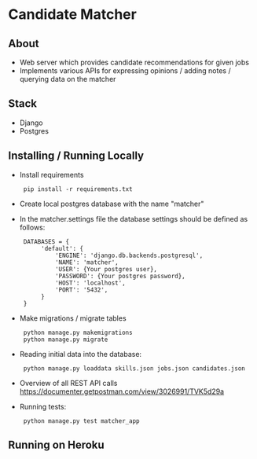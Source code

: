 # Candidate Matcher

## About 
* Web server which provides candidate recommendations for given jobs
* Implements various APIs for expressing opinions / adding notes / querying data on the matcher

## Stack
* Django
* Postgres

## Installing / Running Locally
* Install requirements
 
       pip install -r requirements.txt
       
* Create local postgres database with the name "matcher"
   
* In the matcher.settings file the database settings should be defined as follows:
       
       DATABASES = {
            'default': {
                'ENGINE': 'django.db.backends.postgresql',
                'NAME': 'matcher',
                'USER': {Your postgres user},
                'PASSWORD': {Your postgres password},
                'HOST': 'localhost',
                'PORT': '5432',
            }
       }
    

* Make migrations / migrate tables
       
       python manage.py makemigrations
       python manage.py migrate

* Reading initial data into the database:
        
       python manage.py loaddata skills.json jobs.json candidates.json

* Overview of all REST API calls 
    https://documenter.getpostman.com/view/3026991/TVK5d29a

* Running tests:
        
       python manage.py test matcher_app
       
## Running on Heroku


